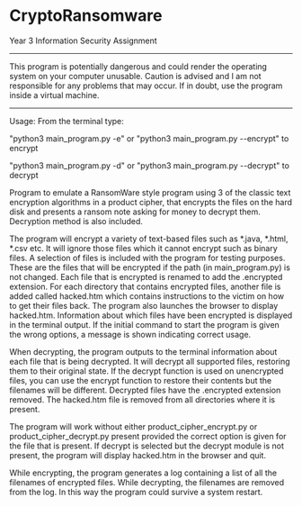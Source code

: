 # CryptoRansomware
Year 3 Information Security Assignment

***

This program is potentially dangerous and could render the operating system  on your computer unusable. Caution is advised and I am not responsible for any problems that may occur. If in doubt, use the program inside a virtual machine.

***

Usage: From the terminal type:

"python3 main_program.py -e" or "python3 main_program.py --encrypt" to encrypt

"python3 main_program.py -d" or "python3 main_program.py --decrypt" to decrypt

Program to emulate a RansomWare style program using 3 of the classic text encryption algorithms in a product cipher, that encrypts the files on the hard disk and presents a ransom note asking for money to decrypt them. Decryption method is also included. 

The program will encrypt a variety of text-based files such as *.java, *.html, *.csv etc. It will ignore those files which it cannot encrypt such as binary files. A selection of files is included with the program for testing purposes. These are the files that will be encrypted if the path (in main_program.py) is not changed. Each file that is encrypted is renamed to add the .encrypted extension. For each directory that contains encrypted files, another file is added called hacked.htm which contains instructions to the victim on how to get their files back. The program also launches the browser to display hacked.htm. Information about which files have been encrypted is displayed in the terminal output. If the initial command to start the program is given the wrong options, a message is shown indicating correct usage.

When decrypting, the program outputs to the terminal information about each file that is being decrypted. It will decrypt all supported files, restoring them to their original state. If the decrypt function is used on unencrypted files, you can use the encrypt function to restore their contents but the filenames will be different. Decrypted files have the .encrypted extension removed. The hacked.htm file is removed from all directories where it is present. 

The program will work without either product_cipher_encrypt.py or product_cipher_decrypt.py present provided the correct option is given for the file that is present. If decrypt is selected but the decrypt module is not present, the program will display hacked.htm in the browser and quit.

While encrypting, the program generates a log containing a list of all the filenames of encrypted files. While decrypting, the filenames are removed from the log. In this way the program could survive a system restart.
